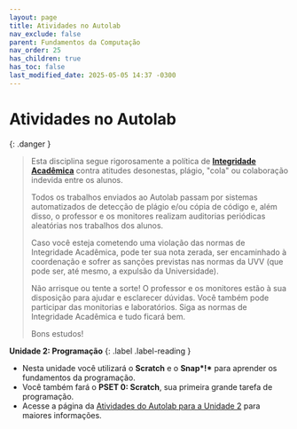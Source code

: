 ```yaml
---
layout: page
title: Atividades no Autolab
nav_exclude: false
parent: Fundamentos da Computação
nav_order: 25
has_children: true
has_toc: false
last_modified_date: 2025-05-05 14:37 -0300
---
```


# Atividades no Autolab

{: .danger }
> Esta disciplina segue rigorosamente a política de **[Integridade
> Acadêmica](/disciplinas/fundamentos_computacao/syllabus/#integridade-acadmica)**
> contra atitudes desonestas, plágio, "cola" ou colaboração indevida entre
> os alunos.
> 
> Todos os trabalhos enviados ao Autolab passam por sistemas automatizados de
> detecção de plágio e/ou cópia de código e, além disso, o professor e os
> monitores realizam auditorias periódicas aleatórias nos trabalhos dos alunos.
>
> Caso você esteja cometendo uma violação das normas de Integridade Acadêmica,
> pode ter sua nota zerada, ser encaminhado à coordenação e sofrer as sanções
> previstas nas normas da UVV (que pode ser, até mesmo, a expulsão da
> Universidade).
>
> Não arrisque ou tente a sorte! O professor e os monitores estão à sua
> disposição para ajudar e esclarecer dúvidas. Você também pode participar
> das monitorias e laboratórios. Siga as normas de Integridade Acadêmica e
> tudo ficará bem.
>
> Bons estudos!

**Unidade 2: Programação**<a id="autolab2"></a>
{: .label .label-reading }

- Nesta unidade você utilizará o **Scratch** e o __Snap*!*__ para aprender os
  fundamentos da programação.
- Você também fará o **PSET 0: Scratch**, sua primeira grande tarefa de
  programação.
- Acesse a página da [Atividades do Autolab para a Unidade 2](unidade2/) para
  maiores informações.

<!--
---

**Unidade 3: C**<a id="autolab3"></a>
{: .label .label-reading }

- Neta unidade você começará sua jornada com uma linguagem de programação
  clássica, a Linguagem C. Você treinará e desenvolverá sua capacidade de
  resolução de problemas e pensamento computacional através de:
  - Exercícios
  - Labs (exercícios mais difíceis de programação)
  - PSET-1: C
- Acesse a página das [Atividades do Autolab para a Unidade 3](unidade3/) para
  maiores informações.

---

**Unidade 4: Arrays**<a id="autolab4"></a>
{: .label .label-reading }

- Nesta unidade você continuará seu aprendizado de ciência da computação
  resolvendo diversos problemas interessantes da área de pedagogia (nível de
  leitura de um texto), segurança (validação de senhas), jogos (palavras
  cruzadas), criptografia (mensagens através de emojis, cifra de César e
  cifra de substituição) e outros!
- O objetivo dessa unidade é que você aprenda a resolver problemas computacionais
  utilizando ferramentas como arrays, strings, manipulação de caracteres,
  bibliotecas específicas em C e muito mais!
- Acesse a página das [Atividades do Autolab para a Unidade 4](unidade4/) para
  maiores informações.

---

**Unidade 5: Algoritmos**<a id="autolab5"></a>
{: .label .label-reading }

- (em breve)

---

**Unidade 6: Memória**<a id="autolab6"></a>
{: .label .label-reading }

- (em breve)

---

**Unidade 7: Estrutura de dados**<a id="autolab7"></a>
{: .label .label-reading }

- (em breve)

-->
